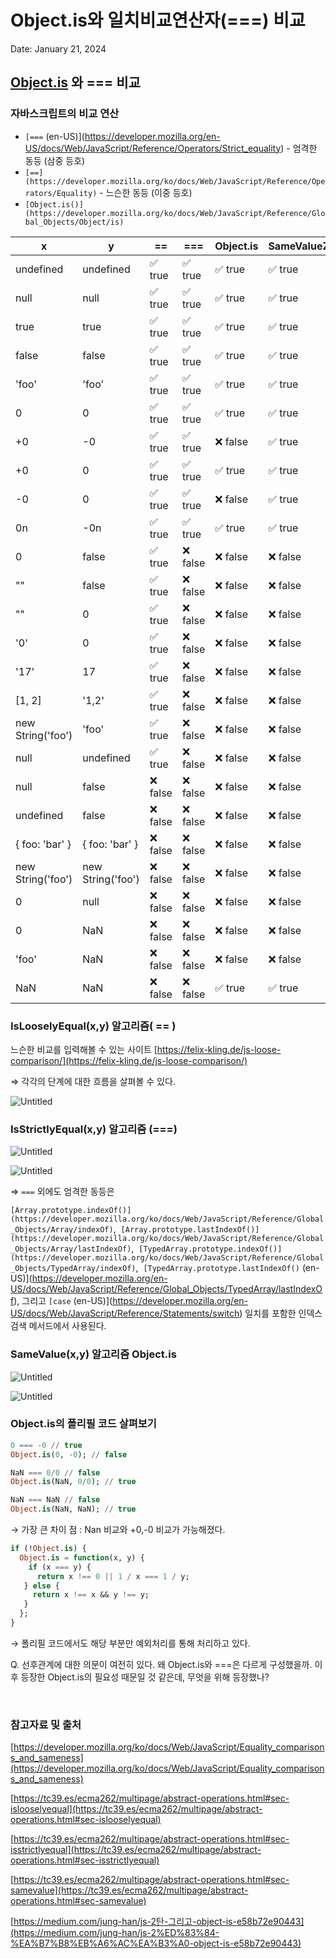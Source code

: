 # Object.is와 일치비교연산자(===) 비교

Date: January 21, 2024

## [Object.is](http://Object.is) 와 === 비교

### 자바스크립트의 비교 연산

- `[===` (en-US)](https://developer.mozilla.org/en-US/docs/Web/JavaScript/Reference/Operators/Strict_equality) - 엄격한 동등 (삼중 등호)
- `[==](https://developer.mozilla.org/ko/docs/Web/JavaScript/Reference/Operators/Equality)` - 느슨한 동등 (이중 등호)
- `[Object.is()](https://developer.mozilla.org/ko/docs/Web/JavaScript/Reference/Global_Objects/Object/is)`

| x                 | y                 | ==       | ===      | Object.is | SameValueZero |
| ----------------- | ----------------- | -------- | -------- | --------- | ------------- |
| undefined         | undefined         | ✅ true  | ✅ true  | ✅ true   | ✅ true       |
| null              | null              | ✅ true  | ✅ true  | ✅ true   | ✅ true       |
| true              | true              | ✅ true  | ✅ true  | ✅ true   | ✅ true       |
| false             | false             | ✅ true  | ✅ true  | ✅ true   | ✅ true       |
| 'foo'             | 'foo'             | ✅ true  | ✅ true  | ✅ true   | ✅ true       |
| 0                 | 0                 | ✅ true  | ✅ true  | ✅ true   | ✅ true       |
| +0                | -0                | ✅ true  | ✅ true  | ❌ false  | ✅ true       |
| +0                | 0                 | ✅ true  | ✅ true  | ✅ true   | ✅ true       |
| -0                | 0                 | ✅ true  | ✅ true  | ❌ false  | ✅ true       |
| 0n                | -0n               | ✅ true  | ✅ true  | ✅ true   | ✅ true       |
| 0                 | false             | ✅ true  | ❌ false | ❌ false  | ❌ false      |
| ""                | false             | ✅ true  | ❌ false | ❌ false  | ❌ false      |
| ""                | 0                 | ✅ true  | ❌ false | ❌ false  | ❌ false      |
| '0'               | 0                 | ✅ true  | ❌ false | ❌ false  | ❌ false      |
| '17'              | 17                | ✅ true  | ❌ false | ❌ false  | ❌ false      |
| [1, 2]            | '1,2'             | ✅ true  | ❌ false | ❌ false  | ❌ false      |
| new String('foo') | 'foo'             | ✅ true  | ❌ false | ❌ false  | ❌ false      |
| null              | undefined         | ✅ true  | ❌ false | ❌ false  | ❌ false      |
| null              | false             | ❌ false | ❌ false | ❌ false  | ❌ false      |
| undefined         | false             | ❌ false | ❌ false | ❌ false  | ❌ false      |
| { foo: 'bar' }    | { foo: 'bar' }    | ❌ false | ❌ false | ❌ false  | ❌ false      |
| new String('foo') | new String('foo') | ❌ false | ❌ false | ❌ false  | ❌ false      |
| 0                 | null              | ❌ false | ❌ false | ❌ false  | ❌ false      |
| 0                 | NaN               | ❌ false | ❌ false | ❌ false  | ❌ false      |
| 'foo'             | NaN               | ❌ false | ❌ false | ❌ false  | ❌ false      |
| NaN               | NaN               | ❌ false | ❌ false | ✅ true   | ✅ true       |

### IsLooselyEqual(x,y) 알고리즘( == )

느슨한 비교를 입력해볼 수 있는 사이트 [https://felix-kling.de/js-loose-comparison/](https://felix-kling.de/js-loose-comparison/)

⇒ 각각의 단계에 대한 흐름을 살펴볼 수 있다.

![Untitled](./Object.is와%20연산자%20비교/isLooselyEqual.png)

### IsStrictlyEqual(x,y) 알고리즘 (===)

![Untitled](./Object.is와%20연산자%20비교/isStrictlyEqual.png)

![Untitled](./Object.is와%20연산자%20비교/Number-equal.png)

⇒ `===` 외에도 엄격한 동등은

`[Array.prototype.indexOf()](https://developer.mozilla.org/ko/docs/Web/JavaScript/Reference/Global_Objects/Array/indexOf)`,  `[Array.prototype.lastIndexOf()](https://developer.mozilla.org/ko/docs/Web/JavaScript/Reference/Global_Objects/Array/lastIndexOf)`,  `[TypedArray.prototype.indexOf()](https://developer.mozilla.org/ko/docs/Web/JavaScript/Reference/Global_Objects/TypedArray/indexOf)`,  `[TypedArray.prototype.lastIndexOf()` (en-US)](https://developer.mozilla.org/en-US/docs/Web/JavaScript/Reference/Global_Objects/TypedArray/lastIndexOf), 그리고 `[case` (en-US)](https://developer.mozilla.org/en-US/docs/Web/JavaScript/Reference/Statements/switch) 일치를 포함한 인덱스 검색 메서드에서 사용된다.

### SameValue(x,y) 알고리즘 Object.is

![Untitled](./Object.is와%20연산자%20비교/SameValue.png)

![Untitled](./Object.is와%20연산자%20비교/Number-sameValue.png)

### Object.is의 폴리필 코드 살펴보기

```sql
0 === -0 // true
Object.is(0, -0); // false

NaN === 0/0 // false
Object.is(NaN, 0/0); // true

NaN === NaN // false
Object.is(NaN, NaN); // true
```

→ 가장 큰 차이 점 : Nan 비교와 +0,-0 비교가 가능해졌다.

```sql
if (!Object.is) {
  Object.is = function(x, y) {
    if (x === y) {
      return x !== 0 || 1 / x === 1 / y;
   } else {
     return x !== x && y !== y;
   }
  };
}
```

→ 폴리필 코드에서도 해당 부분만 예외처리를 통해 처리하고 있다.
<br>

Q. 선후관계에 대한 의문이 여전히 있다. 왜 Object.is와 ===은 다르게 구성했을까. 이후 등장한 Object.is의 필요성 때문일 것 같은데, 무엇을 위해 등장했나?

<br>

### 참고자료 및 출처

[https://developer.mozilla.org/ko/docs/Web/JavaScript/Equality_comparisons_and_sameness](https://developer.mozilla.org/ko/docs/Web/JavaScript/Equality_comparisons_and_sameness)

[https://tc39.es/ecma262/multipage/abstract-operations.html#sec-islooselyequal](https://tc39.es/ecma262/multipage/abstract-operations.html#sec-islooselyequal)

[https://tc39.es/ecma262/multipage/abstract-operations.html#sec-isstrictlyequal](https://tc39.es/ecma262/multipage/abstract-operations.html#sec-isstrictlyequal)

[https://tc39.es/ecma262/multipage/abstract-operations.html#sec-samevalue](https://tc39.es/ecma262/multipage/abstract-operations.html#sec-samevalue)

[https://medium.com/jung-han/js-2탄-그리고-object-is-e58b72e90443](https://medium.com/jung-han/js-2%ED%83%84-%EA%B7%B8%EB%A6%AC%EA%B3%A0-object-is-e58b72e90443)
